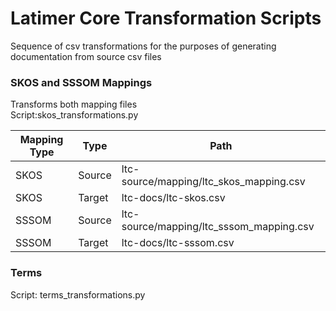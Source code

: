 # Latimer Core Transformation Scripts
Sequence of csv transformations for the purposes of generating documentation from source csv files

### SKOS and SSSOM Mappings  
Transforms both mapping files  
Script:skos_transformations.py  

| Mapping Type | Type   | Path                                     |
| ------------ |--------| ---------------------------------------- |
| SKOS         | Source | ltc-source/mapping/ltc_skos_mapping.csv  |
| SKOS         | Target | ltc-docs/ltc-skos.csv                    |
| SSSOM        | Source | ltc-source/mapping/ltc_sssom_mapping.csv |
| SSSOM        | Target | ltc-docs/ltc-sssom.csv                   |


### Terms
Script: terms_transformations.py


